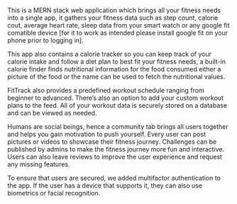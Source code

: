 This is a MERN stack web application which brings all your fitness needs into a single app, it gathers your fitness data such as step count, calorie cout, average heart rate, sleep data from your smart watch or any google fit comatible device [for it to work as intended please install google fit on your phone prior to logging in].

This app also contains a calorie tracker so you can keep track of your calorie intake and follow a diet plan to best fit your fitness needs, a built-in calorie finder finds nutritional information for the food consumed either a picture of the food or the name can be used to fetch the nutritional values.

FitTrack also provides a predefined workout schedule ranging from beginner to advanced. There’s also an option to add your custom workout plans to the feed. All of your workout data is securely stored on a database and can be viewed as needed.

Humans are social beings, hence a community tab brings all users together and helps you gain motivation to push yourself. Every user can post pictures or videos to showcase their fitness journey. Challenges can be published by admins to make the fitness journey more fun and interactive. Users can also leave reviews to improve the user experience and request any missing features.

To ensure that users are secured, we added multifactor authentication to the app. If the user has a device that supports it, they can also use biometrics or facial recognition.

